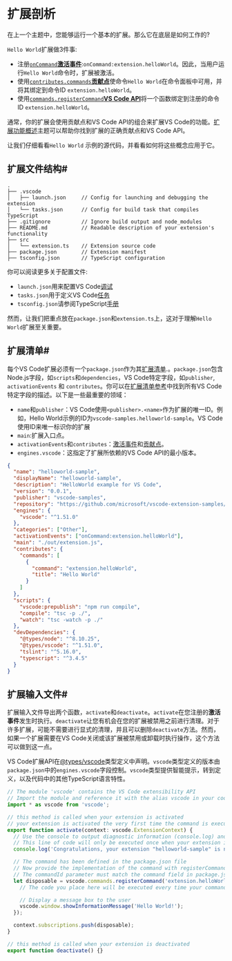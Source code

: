 # 扩展剖析

在上一个主题中，您能够运行一个基本的扩展。那么它在底层是如何工作的?

`Hello World`扩展做3件事:

- 注册[`onCommand`](https://code.visualstudio.com/api/references/activation-events#onCommand)[**激活事件**](https://code.visualstudio.com/api/references/activation-events):`onCommand:extension.helloWorld`。因此，当用户运行`Hello World`命令时，扩展被激活。
- 使用[`contributes.commands`](https://code.visualstudio.com/api/references/contribution-points#contributes.commands)[**贡献点**](https://code.visualstudio.com/api/references/contribution-points)使命令`Hello World`在命令面板中可用，并将其绑定到命令ID `extension.helloWorld`。
- 使用[`commands.registerCommand`](https://code.visualstudio.com/api/references/vscode-api#commands.registerCommand)[**VS Code API**](https://code.visualstudio.com/api/references/vscode-api)将一个函数绑定到注册的命令ID `extension.helloWorld`。

通常，你的扩展会使用贡献点和VS Code API的组合来扩展VS Code的功能。[扩展功能概述](https://code.visualstudio.com/api/extension-capabilities/overview)主题可以帮助你找到扩展的正确贡献点和VS Code API。

让我们仔细看看`Hello World` 示例的源代码，并看看如何将这些概念应用于它。

## 扩展文件结构#

```shell
.
├── .vscode
│   ├── launch.json     // Config for launching and debugging the extension
│   └── tasks.json      // Config for build task that compiles TypeScript
├── .gitignore          // Ignore build output and node_modules
├── README.md           // Readable description of your extension's functionality
├── src
│   └── extension.ts    // Extension source code
├── package.json        // Extension manifest
├── tsconfig.json       // TypeScript configuration

```


你可以阅读更多关于配置文件:

- `launch.json`用来配置VS Code[调试](https://code.visualstudio.com/docs/editor/debugging)
- `tasks.json`用于定义VS Code[任务](https://code.visualstudio.com/docs/editor/tasks)
- `tsconfig.json`请参阅TypeScript[手册](https://www.typescriptlang.org/docs/handbook/tsconfig-json.html)

然而，让我们把重点放在`package.json`和`extension.ts`上，这对于理解`Hello World`扩展至关重要。

## 扩展清单#

每个VS Code扩展必须有一个`package.json`作为其[扩展清单](https://code.visualstudio.com/api/references/extension-manifest).。`package.json`包含Node.js字段，如`scripts`和`dependencies`，VS Code特定字段，如`publisher`, `activationEvents` 和 `contributes`。你可以在[扩展清单参考](https://code.visualstudio.com/api/references/extension-manifest)中找到所有VS Code特定字段的描述。以下是一些最重要的领域：

- `name`和`publisher`：VS Code使用`<publisher>.<name>`作为扩展的唯一ID。例如，Hello World示例的ID为`vscode-samples.helloworld-sample`。VS Code使用ID来唯一标识你的扩展
- `main`:扩展入口点。
- `activationEvents`和`contributes`：[激活事件](https://code.visualstudio.com/api/references/activation-events)和[贡献点](https://code.visualstudio.com/api/references/contribution-points)。
- `engines.vscode`：这指定了扩展所依赖的VS Code API的最小版本。

```json
{
  "name": "helloworld-sample",
  "displayName": "helloworld-sample",
  "description": "HelloWorld example for VS Code",
  "version": "0.0.1",
  "publisher": "vscode-samples",
  "repository": "https://github.com/microsoft/vscode-extension-samples/helloworld-sample",
  "engines": {
    "vscode": "^1.51.0"
  },
  "categories": ["Other"],
  "activationEvents": ["onCommand:extension.helloWorld"],
  "main": "./out/extension.js",
  "contributes": {
    "commands": [
      {
        "command": "extension.helloWorld",
        "title": "Hello World"
      }
    ]
  },
  "scripts": {
    "vscode:prepublish": "npm run compile",
    "compile": "tsc -p ./",
    "watch": "tsc -watch -p ./"
  },
  "devDependencies": {
    "@types/node": "^8.10.25",
    "@types/vscode": "^1.51.0",
    "tslint": "^5.16.0",
    "typescript": "^3.4.5"
  }
}


```


## 扩展输入文件#

扩展输入文件导出两个函数，`activate`和`deactivate`。`activate`在您注册的**激活事件**发生时执行。`deactivate`让您有机会在您的扩展被禁用之前进行清理。对于许多扩展，可能不需要进行显式的清理，并且可以删除`deactivate`方法。然而，如果一个扩展需要在VS Code关闭或该扩展被禁用或卸载时执行操作，这个方法可以做到这一点。

VS Code扩展API在[@types/vscode](https://www.npmjs.com/package/@types/vscode)类型定义中声明。`vscode`类型定义的版本由`package.json`中的`engines.vscode`字段控制。`vscode`类型提供智能提示，转到定义，以及代码中的其他TypeScript语言特性。

```typescript
// The module 'vscode' contains the VS Code extensibility API
// Import the module and reference it with the alias vscode in your code below
import * as vscode from 'vscode';

// this method is called when your extension is activated
// your extension is activated the very first time the command is executed
export function activate(context: vscode.ExtensionContext) {
  // Use the console to output diagnostic information (console.log) and errors (console.error)
  // This line of code will only be executed once when your extension is activated
  console.log('Congratulations, your extension "helloworld-sample" is now active!');

  // The command has been defined in the package.json file
  // Now provide the implementation of the command with registerCommand
  // The commandId parameter must match the command field in package.json
  let disposable = vscode.commands.registerCommand('extension.helloWorld', () => {
    // The code you place here will be executed every time your command is executed

    // Display a message box to the user
    vscode.window.showInformationMessage('Hello World!');
  });

  context.subscriptions.push(disposable);
}

// this method is called when your extension is deactivated
export function deactivate() {}
```

